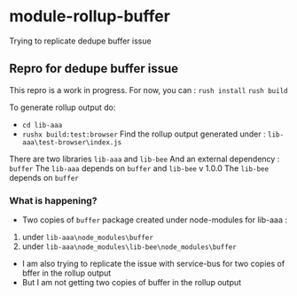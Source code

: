 # module-rollup-buffer
Trying to replicate dedupe buffer issue

## Repro for dedupe buffer issue
This repro is a work in progress. For now, you can :
`rush install`
`rush build`

To generate rollup output do:
- `cd lib-aaa` 
- `rushx build:test:browser`
Find the rollup output generated under : `lib-aaa\test-browser\index.js`

There are two libraries `lib-aaa` and `lib-bee` 
And an external dependency : `buffer`
The `lib-aaa`  depends on `buffer` and `lib-bee` v 1.0.0 
The `lib-bee` depends on `buffer`

### What is happening?
- Two copies of `buffer` package created under node-modules for lib-aaa :
1. under `lib-aaa\node_modules\buffer`
2. under `lib-aaa\node_modules\lib-bee\node_modules\buffer`

- I am also trying to replicate the issue with service-bus for two copies of bffer in the rollup output
- But I am not getting two copies of buffer in the rollup output